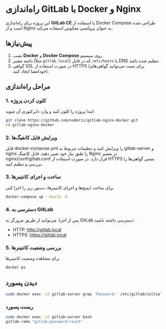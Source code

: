 # راه‌اندازی GitLab با Docker و Nginx

این پروژه برای راه‌اندازی **GitLab CE** با استفاده از Docker Compose طراحی شده است و از Nginx به عنوان پروکسی معکوس استفاده می‌کند.

## پیش‌نیازها
1. نصب **Docker** و **Docker Compose** روی سیستم.
2. دامنه معتبر (مثلاً `gitlab.local`) که در فایل `/etc/hosts` یا DNS تنظیم شده باشد.
3. گواهی SSL در صورت استفاده از HTTPS (برای تست می‌توانید گواهی‌های خودامضا ایجاد کنید).

## مراحل راه‌اندازی

### 1. کلون کردن پروژه
ابتدا پروژه را کلون کنید و وارد دایرکتوری آن شوید:
```bash
git clone https://github.com/naderii/gitlab-nginx-docker.git
cd gitlab-nginx-docker
```

### 2. ویرایش فایل کانفیگ‌ها
فایل docker-compose.yml را ویرایش کنید و تنظیمات مربوط به gitlab-server و nginx را طبق نیاز خود تغییر دهید.
فایل کانفیگ Nginx در مسیر nginx/conf/gitlab.conf قرار دارد. در صورت استفاده از HTTPS مسیر گواهی‌ها را بررسی و تنظیم کنید.
### 3. ساخت و اجرای کانتینرها
برای ساخت ایمیج‌ها و اجرای کانتینرها، دستور زیر را اجرا کنی
```bash
docker-compose up --build -d
```
### 4. دسترسی به GitLab
پس از اجرا، می‌توانید از طریق مرورگر به GitLab دسترسی داشته باشید:

- HTTP: http://gitlab.local
- HTTPS: https://gitlab.local
### 5. بررسی وضعیت کانتینرها
برای مشاهده وضعیت کانتینرها
```bash
docker ps
```

## دیدن پسورد
```bash
sudo docker exec -it gitlab-server grep 'Password:' /etc/gitlab/initial_root_password
```

### ریست پسورد
```bash
sudo docker exec -it gitlab-server bash
gitlab-rake "gitlab:password:reset"
```
